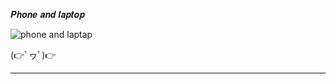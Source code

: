 𝑷𝒉𝒐𝒏𝒆 𝒂𝒏𝒅 𝒍𝒂𝒑𝒕𝒐𝒑

![phone and laptap](https://github.com/noriakeivanfard/pythonClass/assets/137643989/632533ee-b4e9-426d-be5d-aa5182bfbd70)

(👉ﾟヮﾟ)👉
_____________________________________________________________________________________________________________
